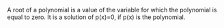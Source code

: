 A root of a polynomial is a value of the variable for which the
polynomial is equal to zero. It is a solution of p(x)=0, if p(x) is the
polynomial.
